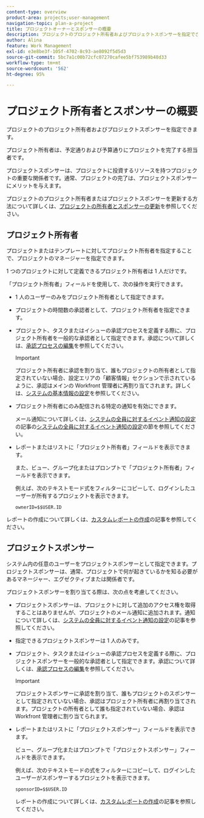 ```yaml
---
content-type: overview
product-area: projects;user-management
navigation-topic: plan-a-project
title: プロジェクトオーナーとスポンサーの概要
description: プロジェクトのプロジェクト所有者およびプロジェクトスポンサーを指定できます。
author: Alina
feature: Work Management
exl-id: e3e8be3f-105f-4702-8c93-ae8092f5d5d3
source-git-commit: 5bc7a1c00b72cfc07270cafee5bf753989b48d33
workflow-type: tm+mt
source-wordcount: '562'
ht-degree: 95%

---
```


# プロジェクト所有者とスポンサーの概要

<!-- Audited: 1/2024 -->

プロジェクトのプロジェクト所有者およびプロジェクトスポンサーを指定できます。

プロジェクト所有者は、予定通りおよび予算通りにプロジェクトを完了する担当者です。

プロジェクトスポンサーは、プロジェクトに投資するリソースを持つプロジェクトの重要な関係者です。通常、プロジェクトの完了は、プロジェクトスポンサーにメリットを与えます。

プロジェクトのプロジェクト所有者またはプロジェクトスポンサーを更新する方法について詳しくは、[プロジェクトの所有者とスポンサーの更新](../../../manage-work/projects/planning-a-project/update-project-owners-and-sponsors.md)を参照してください。

## プロジェクト所有者

プロジェクトまたはテンプレートに対してプロジェクト所有者を指定することで、プロジェクトのマネージャーを指定できます。

1 つのプロジェクトに対して定義できるプロジェクト所有者は 1 人だけです。

「プロジェクト所有者」フィールドを使用して、次の操作を実行できます。

* 1 人のユーザーのみをプロジェクト所有者として指定できます。
* プロジェクトの時間数の承認者として、プロジェクト所有者を指定できます。
* プロジェクト、タスクまたはイシューの承認プロセスを定義する際に、プロジェクト所有者を一般的な承認者として指定できます。承認について詳しくは、[承認プロセスの編集](../../../administration-and-setup/customize-workfront/configure-approval-milestone-processes/edit-an-approval-process.md)を参照してください。

  >[!IMPORTANT]
  >
  >プロジェクト所有者に承認を割り当て、誰もプロジェクトの所有者として指定されていない場合、設定エリアの「顧客情報」セクションで示されているように、承認はメインの Workfront 管理者に再割り当てされます。詳しくは、[システムの基本情報の設定](../../../administration-and-setup/get-started-wf-administration/configure-basic-info.md)を参照してください。
  >


* プロジェクト所有者にのみ配信される特定の通知を有効にできます。

  メール通知について詳しくは、[システムの全員に対するイベント通知の設定](../../../administration-and-setup/manage-workfront/emails/configure-event-notifications-for-everyone-in-the-system.md)の記事の[システムの全員に対するイベント通知の設定](../../../administration-and-setup/manage-workfront/emails/configure-event-notifications-for-everyone-in-the-system.md#modify)の節を参照してください。

* レポートまたはリストに「プロジェクト所有者」フィールドを表示できます。

  また、ビュー、グループ化またはプロンプトで「プロジェクト所有者」フィールドを表示できます。

  例えば、次のテキストモード式をフィルターにコピーして、ログインしたユーザーが所有するプロジェクトを表示できます。

  ```
  ownerID=$$USER.ID
  ```

レポートの作成について詳しくは、[カスタムレポートの作成](../../../reports-and-dashboards/reports/creating-and-managing-reports/create-custom-report.md)の記事を参照してください。

<!--
<div data-mc-conditions="QuicksilverOrClassic.Draft mode">
<h2>Update the Project Owner of a project</h2>
<p>(NOTE: drafted and moved to its own article)</p>
<ol>
<li value="1">Go to the project you want to update.</li>
<li value="2"> Click <strong>Project Details</strong> in the left panel. </li>
<li value="3"> Click the <strong>Edit</strong> icon <img src="assets/qs-edit-icon.png"> in the upper-right corner of the Project Details area, then click <strong>Overview</strong>.  </li>
<li value="4"> <p>Specify the name of a user for the <strong>Project Owner</strong> field.</p> <p>Only active users can be specified as Project Owners.</p> </li>
<li value="5"> Click <strong>Save Changes</strong>. </li>
</ol>
</div>
-->

## プロジェクトスポンサー

システム内の任意のユーザーをプロジェクトスポンサーとして指定できます。プロジェクトスポンサーは、通常、プロジェクトで何が起きているかを知る必要があるマネージャー、エグゼクティブまたは関係者です。

プロジェクトスポンサーを割り当てる際は、次の点を考慮してください。

* プロジェクトスポンサーは、プロジェクトに対して追加のアクセス権を取得することはありませんが、プロジェクトのメール通知に追加されます。通知について詳しくは、[システムの全員に対するイベント通知の設定](../../../administration-and-setup/manage-workfront/emails/configure-event-notifications-for-everyone-in-the-system.md)の記事を参照してください。

* 指定できるプロジェクトスポンサーは 1 人のみです。
* プロジェクト、タスクまたはイシューの承認プロセスを定義する際に、プロジェクトスポンサーを一般的な承認者として指定できます。承認について詳しくは、[承認プロセスの編集](../../../administration-and-setup/customize-workfront/configure-approval-milestone-processes/edit-an-approval-process.md)を参照してください。

  >[!IMPORTANT]
  >
  >プロジェクトスポンサーに承認を割り当て、誰もプロジェクトのスポンサーとして指定されていない場合、承認はプロジェクト所有者に再割り当てされます。プロジェクトの所有者として誰も指定されていない場合、承認は Workfront 管理者に割り当てられます。

* レポートまたはリストに「プロジェクトスポンサー」フィールドを表示できます。

  ビュー、グループ化またはプロンプトで「プロジェクトスポンサー」フィールドを表示できます。

  例えば、次のテキストモードの式をフィルターにコピーして、ログインしたユーザーがスポンサーするプロジェクトを表示できます。

  ```
  sponsorID=$$USER.ID
  ```



  レポートの作成について詳しくは、[カスタムレポートの作成](../../../reports-and-dashboards/reports/creating-and-managing-reports/create-custom-report.md)の記事を参照してください。

<!--
<div data-mc-conditions="QuicksilverOrClassic.Draft mode">
<h2>Update the Project Sponsor of a project </h2>
<p>(NOTE: drafted and moved to its own article) </p>
<ol>
<li value="1">Go to the Project you want to update.</li>
<li value="2"> Click <strong>Project Details</strong> in the left panel. </li>
<li value="3"> Click the <strong>Edit</strong> icon <img src="assets/qs-edit-icon.png"> in the upper-right corner of the Project Details area, then click <strong>Overview</strong>.  </li>
<li value="4"> <p>Specify the name of a user for the <strong>Project Sponsor</strong> field.</p> <p>Only active users can be specified as Project Sponsors.</p> </li>
<li value="5"> Click <strong>Save Changes</strong>. </li>
</ol>
</div>
-->
